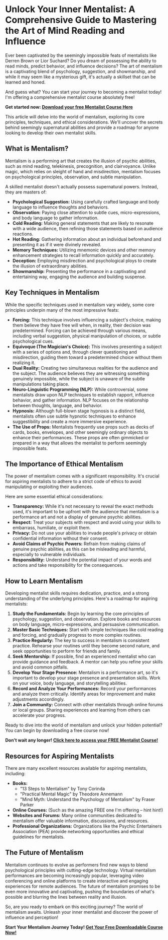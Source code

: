 # Unlock Your Inner Mentalist: A Comprehensive Guide to Mastering the Art of Mind Reading and Influence

Ever been captivated by the seemingly impossible feats of mentalists like Derren Brown or Lior Suchard? Do you dream of possessing the ability to read minds, predict behavior, and influence decisions? The art of mentalism is a captivating blend of psychology, suggestion, and showmanship, and while it may seem like a mysterious gift, it's actually a skillset that can be learned and honed.

And guess what? You can start your journey to becoming a mentalist today! I'm offering a comprehensive mentalist course absolutely free!

**Get started now: [Download your free Mentalist Course Here](https://udemywork.com/mentalist-course)**

This article will delve into the world of mentalism, exploring its core principles, techniques, and ethical considerations. We'll uncover the secrets behind seemingly supernatural abilities and provide a roadmap for anyone looking to develop their own mentalist skills.

## What is Mentalism?

Mentalism is a performing art that creates the illusion of psychic abilities, such as mind reading, telekinesis, precognition, and clairvoyance. Unlike magic, which relies on sleight of hand and misdirection, mentalism focuses on psychological principles, observation, and subtle manipulation.

A skilled mentalist doesn't actually possess supernatural powers. Instead, they are masters of:

*   **Psychological Suggestion:** Using carefully crafted language and body language to influence thoughts and behaviors.
*   **Observation:** Paying close attention to subtle cues, micro-expressions, and body language to gather information.
*   **Cold Reading:** Making general statements that are likely to resonate with a wide audience, then refining those statements based on audience reactions.
*   **Hot Reading:** Gathering information about an individual beforehand and presenting it as if it were divinely revealed.
*   **Memory Techniques:** Utilizing mnemonic devices and other memory enhancement strategies to recall information quickly and accurately.
*   **Deception:** Employing misdirection and psychological ploys to create the illusion of extraordinary abilities.
*   **Showmanship:** Presenting the performance in a captivating and entertaining way, engaging the audience and building suspense.

## Key Techniques in Mentalism

While the specific techniques used in mentalism vary widely, some core principles underpin many of the most impressive feats:

*   **Forcing:** This technique involves influencing a subject's choice, making them believe they have free will when, in reality, their decision was predetermined.  Forcing can be achieved through various means, including verbal suggestion, physical manipulation of choices, or subtle psychological cues.
*   **Equivoque (The Magician's Choice):** This involves presenting a subject with a series of options and, through clever questioning and misdirection, guiding them toward a predetermined choice without them realizing it.
*   **Dual Reality:** Creating two simultaneous realities for the audience and the subject. The audience believes they are witnessing something genuinely impossible, while the subject is unaware of the subtle manipulations taking place.
*   **Neuro-Linguistic Programming (NLP):** While controversial, some mentalists draw upon NLP techniques to establish rapport, influence behavior, and gather information. NLP focuses on the relationship between thoughts, language, and behavior.
*   **Hypnosis:** Although full-blown stage hypnosis is a distinct field, mentalists often use subtle hypnotic techniques to enhance suggestibility and create a more immersive experience.
*   **The Use of Props:** Mentalists frequently use props such as decks of cards, books, envelopes, and other seemingly ordinary objects to enhance their performances. These props are often gimmicked or prepared in a way that allows the mentalist to perform seemingly impossible feats.

## The Importance of Ethical Mentalism

The power of mentalism comes with a significant responsibility. It's crucial for aspiring mentalists to adhere to a strict code of ethics to avoid manipulating or exploiting their audiences.

Here are some essential ethical considerations:

*   **Transparency:** While it's not necessary to reveal the exact methods used, it's important to be upfront with the audience that mentalism is a performance art and not a display of genuine psychic abilities.
*   **Respect:** Treat your subjects with respect and avoid using your skills to embarrass, humiliate, or exploit them.
*   **Privacy:** Do not use your abilities to invade people's privacy or obtain confidential information without their consent.
*   **Avoid Claims of Psychic Powers:** Refrain from making claims of genuine psychic abilities, as this can be misleading and harmful, especially to vulnerable individuals.
*   **Responsibility:** Understand the potential impact of your words and actions and take responsibility for the consequences.

## How to Learn Mentalism

Developing mentalist skills requires dedication, practice, and a strong understanding of the underlying principles. Here's a roadmap for aspiring mentalists:

1.  **Study the Fundamentals:** Begin by learning the core principles of psychology, suggestion, and observation. Explore books and resources on body language, micro-expressions, and persuasive communication.
2.  **Master Basic Techniques:** Start with simple techniques like cold reading and forcing, and gradually progress to more complex routines.
3.  **Practice Regularly:** The key to success in mentalism is consistent practice. Rehearse your routines until they become second nature, and seek opportunities to perform for friends and family.
4.  **Seek Mentorship:** If possible, find an experienced mentalist who can provide guidance and feedback. A mentor can help you refine your skills and avoid common pitfalls.
5.  **Develop Your Stage Presence:** Mentalism is a performance art, so it's important to develop your stage presence and presentation skills. Work on your voice, body language, and storytelling abilities.
6.  **Record and Analyze Your Performances:**  Record your performances and analyze them critically. Identify areas for improvement and make adjustments accordingly.
7.  **Join a Community:** Connect with other mentalists through online forums or local groups. Sharing experiences and learning from others can accelerate your progress.

Ready to dive into the world of mentalism and unlock your hidden potential? You can begin by downloading a free course now!

**Don't wait any longer! [Click here to access your FREE Mentalist Course!](https://udemywork.com/mentalist-course)**

## Resources for Aspiring Mentalists

There are many excellent resources available for aspiring mentalists, including:

*   **Books:**
    *   "13 Steps to Mentalism" by Tony Corinda
    *   "Practical Mental Magic" by Theodore Annemann
    *   "Mind Myth: Understand the Psychology of Mentalism" by Fraser Parker
*   **Online Courses:** (Such as the amazing FREE one I'm offering – hint hint!)
*   **Websites and Forums:** Many online communities dedicated to mentalism offer valuable information, discussions, and resources.
*   **Professional Organizations:** Organizations like the Psychic Entertainers Association (PEA) provide networking opportunities and ethical guidelines for mentalists.

## The Future of Mentalism

Mentalism continues to evolve as performers find new ways to blend psychological principles with cutting-edge technology.  Virtual mentalism performances are becoming increasingly popular, leveraging video conferencing and online platforms to create interactive and engaging experiences for remote audiences.  The future of mentalism promises to be even more innovative and captivating, pushing the boundaries of what's possible and blurring the lines between reality and illusion.

So, are you ready to embark on this exciting journey?  The world of mentalism awaits.  Unleash your inner mentalist and discover the power of influence and perception!

**Start Your Mentalism Journey Today! [Get Your Free Downloadable Course Now!](https://udemywork.com/mentalist-course)**
